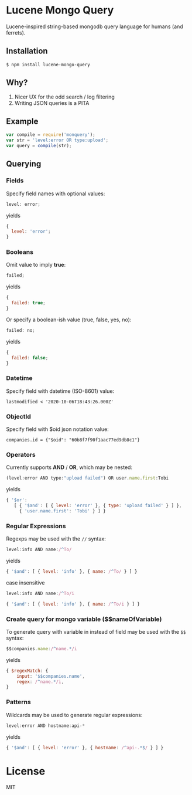 # Lucene Mongo Query

Lucene-inspired string-based mongodb query language for humans (and ferrets).

## Installation

```
$ npm install lucene-mongo-query
```

## Why?

1. Nicer UX for the odd search / log filtering
2. Writing JSON queries is a PITA

## Example

```js
var compile = require('monquery');
var str = 'level:error OR type:upload';
var query = compile(str);
```

## Querying

### Fields

Specify field names with optional values:

```js
level: error;
```

yields

```js
{
  level: 'error';
}
```

### Booleans

Omit value to imply **true**:

```js
failed;
```

yields

```js
{
  failed: true;
}
```

Or specify a boolean-ish value (true, false, yes, no):

```js
failed: no;
```

yields

```js
{
  failed: false;
}
```

### Datetime

Specify field with datetime (ISO-8601) value:

```
lastmodified < '2020-10-06T18:43:26.000Z'
```

### ObjectId

Specify field with $oid json notation value:

```
companies.id = {"$oid": "60b8f7f90f1aac77ed9db8c1"}
```

### Operators

Currently supports **AND** / **OR**, which may be nested:

```js
(level:error AND type:"upload failed") OR user.name.first:Tobi
```

yields

```js
{ '$or':
   [ { '$and': [ { level: 'error' }, { type: 'upload failed' } ] },
     { 'user.name.first': 'Tobi' } ] }
```

### Regular Expressions

Regexps may be used with the `//` syntax:

```js
level:info AND name:/^To/
```

yields

```js
{ '$and': [ { level: 'info' }, { name: /^To/ } ] }
```

case insensitive

```js
level:info AND name:/^To/i
```

```js
{ '$and': [ { level: 'info' }, { name: /^To/i } ] }
```

### Create query for mongo variable ($$nameOfVariable)

To generate query with variable in instead of field may be used with the `$$` syntax:

```js
$$companies.name:/^name.*/i
```

yields

```js
{ $regexMatch: {
    input: '$$companies.name',
    regex: /^name.*/i,
}
```

### Patterns

Wildcards may be used to generate regular expressions:

```js
level:error AND hostname:api-*
```

yields

```js
{ '$and': [ { level: 'error' }, { hostname: /^api-.*$/ } ] }
```

# License

MIT
